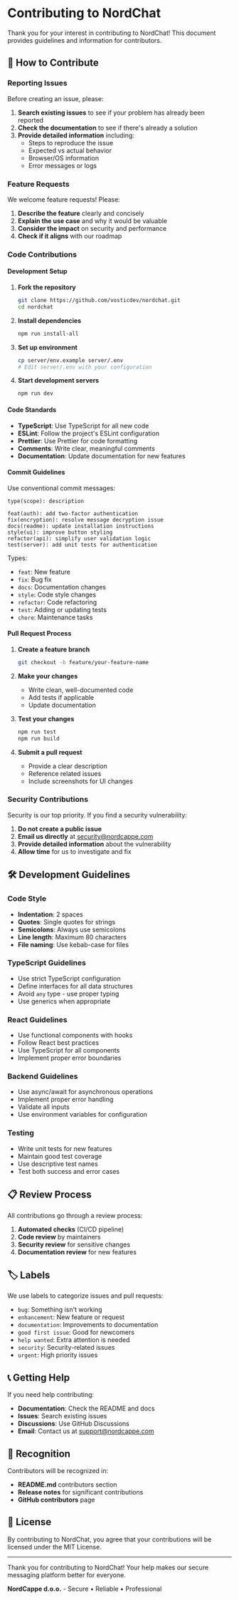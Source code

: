 # Contributing to NordChat

Thank you for your interest in contributing to NordChat! This document provides guidelines and information for contributors.

## 🤝 How to Contribute

### Reporting Issues

Before creating an issue, please:

1. **Search existing issues** to see if your problem has already been reported
2. **Check the documentation** to see if there's already a solution
3. **Provide detailed information** including:
   - Steps to reproduce the issue
   - Expected vs actual behavior
   - Browser/OS information
   - Error messages or logs

### Feature Requests

We welcome feature requests! Please:

1. **Describe the feature** clearly and concisely
2. **Explain the use case** and why it would be valuable
3. **Consider the impact** on security and performance
4. **Check if it aligns** with our roadmap

### Code Contributions

#### Development Setup

1. **Fork the repository**
   ```bash
   git clone https://github.com/vosticdev/nordchat.git
   cd nordchat
   ```

2. **Install dependencies**
   ```bash
   npm run install-all
   ```

3. **Set up environment**
   ```bash
   cp server/env.example server/.env
   # Edit server/.env with your configuration
   ```

4. **Start development servers**
   ```bash
   npm run dev
   ```

#### Code Standards

- **TypeScript**: Use TypeScript for all new code
- **ESLint**: Follow the project's ESLint configuration
- **Prettier**: Use Prettier for code formatting
- **Comments**: Write clear, meaningful comments
- **Documentation**: Update documentation for new features

#### Commit Guidelines

Use conventional commit messages:

```
type(scope): description

feat(auth): add two-factor authentication
fix(encryption): resolve message decryption issue
docs(readme): update installation instructions
style(ui): improve button styling
refactor(api): simplify user validation logic
test(server): add unit tests for authentication
```

Types:
- `feat`: New feature
- `fix`: Bug fix
- `docs`: Documentation changes
- `style`: Code style changes
- `refactor`: Code refactoring
- `test`: Adding or updating tests
- `chore`: Maintenance tasks

#### Pull Request Process

1. **Create a feature branch**
   ```bash
   git checkout -b feature/your-feature-name
   ```

2. **Make your changes**
   - Write clean, well-documented code
   - Add tests if applicable
   - Update documentation

3. **Test your changes**
   ```bash
   npm run test
   npm run build
   ```

4. **Submit a pull request**
   - Provide a clear description
   - Reference related issues
   - Include screenshots for UI changes

### Security Contributions

Security is our top priority. If you find a security vulnerability:

1. **Do not create a public issue**
2. **Email us directly** at security@nordcappe.com
3. **Provide detailed information** about the vulnerability
4. **Allow time** for us to investigate and fix

## 🛠️ Development Guidelines

### Code Style

- **Indentation**: 2 spaces
- **Quotes**: Single quotes for strings
- **Semicolons**: Always use semicolons
- **Line length**: Maximum 80 characters
- **File naming**: Use kebab-case for files

### TypeScript Guidelines

- Use strict TypeScript configuration
- Define interfaces for all data structures
- Avoid `any` type - use proper typing
- Use generics when appropriate

### React Guidelines

- Use functional components with hooks
- Follow React best practices
- Use TypeScript for all components
- Implement proper error boundaries

### Backend Guidelines

- Use async/await for asynchronous operations
- Implement proper error handling
- Validate all inputs
- Use environment variables for configuration

### Testing

- Write unit tests for new features
- Maintain good test coverage
- Use descriptive test names
- Test both success and error cases

## 📋 Review Process

All contributions go through a review process:

1. **Automated checks** (CI/CD pipeline)
2. **Code review** by maintainers
3. **Security review** for sensitive changes
4. **Documentation review** for new features

## 🏷️ Labels

We use labels to categorize issues and pull requests:

- `bug`: Something isn't working
- `enhancement`: New feature or request
- `documentation`: Improvements to documentation
- `good first issue`: Good for newcomers
- `help wanted`: Extra attention is needed
- `security`: Security-related issues
- `urgent`: High priority issues

## 📞 Getting Help

If you need help contributing:

- **Documentation**: Check the README and docs
- **Issues**: Search existing issues
- **Discussions**: Use GitHub Discussions
- **Email**: Contact us at support@nordcappe.com

## 🎉 Recognition

Contributors will be recognized in:

- **README.md** contributors section
- **Release notes** for significant contributions
- **GitHub contributors** page

## 📄 License

By contributing to NordChat, you agree that your contributions will be licensed under the MIT License.

---

Thank you for contributing to NordChat! Your help makes our secure messaging platform better for everyone.

**NordCappe d.o.o.** - Secure • Reliable • Professional
